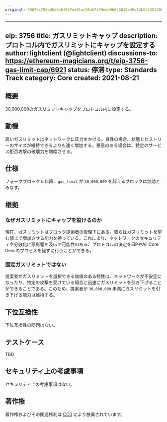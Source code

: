 ```yaml
---
original: 9067dc780ad5d646f037ee81ac98467339eeb9b0c3818e49a12b53f284206e1d
---
```


---
eip: 3756
title: ガスリミットキャップ
description: プロトコル内でガスリミットにキャップを設定する
author: lightclient (@lightclient)
discussions-to: https://ethereum-magicians.org/t/eip-3756-gas-limit-cap/6921
status: 停滞
type: Standards Track
category: Core
created: 2021-08-21
---

## 概要

30,000,000のガスリミットキャップをプロトコル内に設定する。

## 動機

高いガスリミットはネットワークに圧力をかける。良性の場合、状態とヒストリーのサイズが維持できるよりも速く増加する。悪意のある場合は、特定のサービス拒否攻撃の破壊力を増幅させる。

## 仕様

フォークブロック `N` 以降、`gas_limit` が `30,000,000` を超えるブロックは無効とみなす。

## 根拠

### なぜガスリミットにキャップを設けるのか

現在、ガスリミットはブロック提案者の管理下にある。彼らはガスリミットを望む値まで増加させる能力を持っている。これにより、ネットワークのセキュリティや分散化に悪影響を及ぼす可能性のある、プロトコルの決定をEIPやAll Core Devsのプロセスを経ずに行うことができる。

### 固定ガスリミットではない

提案者がガスリミットを選択できる価値のある特性は、ネットワークが不安定になったり、特定の攻撃を受けている場合に迅速にガスリミットを引き下げることができることである。このため、提案者が `30,000,000` 未満にガスリミットを引き下げる能力は維持する。

## 下位互換性
下位互換性の問題はない。

## テストケース
TBD

## セキュリティ上の考慮事項
セキュリティ上の考慮事項はない。

## 著作権
著作権およびその関連権利は [CC0](../LICENSE.md) により放棄されています。